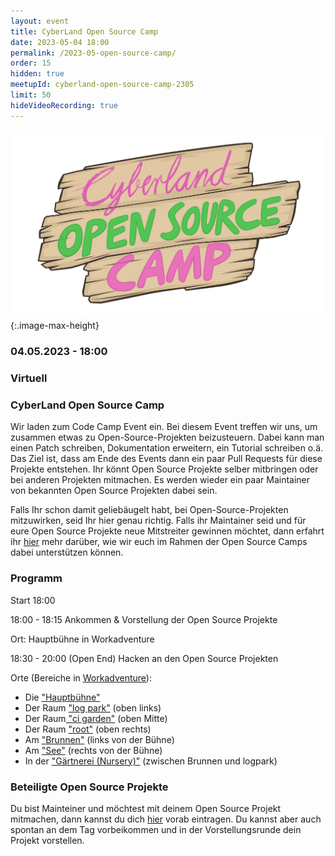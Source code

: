 ```yaml
---
layout: event
title: CyberLand Open Source Camp 
date: 2023-05-04 18:00
permalink: /2023-05-open-source-camp/
order: 15
hidden: true
meetupId: cyberland-open-source-camp-2305
limit: 50
hideVideoRecording: true
---
```


![Logo](/assets/logo/camp-logo.png){:.image-max-height}

### <i class="fas fa-lg fa-calendar"></i> 04.05.2023 - 18:00

### <i class="fas fa-lg fa-globe"></i> Virtuell

### <i class="fas fa-lg fa-tv"></i> CyberLand Open Source Camp

Wir laden zum Code Camp Event ein. Bei diesem Event treffen wir uns, um zusammen etwas zu Open-Source-Projekten beizusteuern. Dabei kann man einen Patch schreiben, Dokumentation erweitern, ein Tutorial schreiben o.ä.
Das Ziel ist, dass am Ende des Events dann ein paar Pull Requests für diese Projekte entstehen. Ihr könnt Open Source Projekte selber mitbringen oder bei 
anderen Projekten mitmachen. Es werden wieder ein paar Maintainer von bekannten Open Source Projekten dabei sein.

Falls Ihr schon damit geliebäugelt habt, bei Open-Source-Projekten mitzuwirken, seid Ihr hier genau richtig. Falls ihr Maintainer seid und für eure Open 
Source Projekte neue Mitstreiter gewinnen möchtet, dann erfahrt ihr [hier](/open-source-camp-issues/) mehr darüber, wie wir euch im Rahmen der Open Source 
Camps dabei unterstützen können.

### Programm


Start 18:00

18:00 - 18:15 Ankommen & Vorstellung der Open Source Projekte

Ort: Hauptbühne in Workadventure

18:30 - 20:00 (Open End) Hacken an den Open Source Projekten

Orte (Bereiche in [Workadventure](https://world.cyberland.ijug.eu/)):
* Die ["Hauptbühne"](https://chat.frech.info/cyberlandstage)
* Der Raum ["log park"](https://chat.frech.info/cyberlandlogpark) (oben links)
* Der Raum[ "ci garden"](https://chat.frech.info/cyberlandcigarden) (oben Mitte)
* Der Raum ["root"](https://chat.frech.info/cyberlandroot) (oben rechts)
* Am ["Brunnen"](https://chat.frech.info/cyberlandbrunnen) (links von der Bühne)
* Am ["See"](https://chat.frech.info/cyberlandsee) (rechts von der Bühne)
* In der ["Gärtnerei (Nursery)"](https://chat.frech.info/cyberlandnursery) (zwischen Brunnen und logpark)


### Beteiligte Open Source Projekte

Du bist Mainteiner und möchtest mit deinem Open Source Projekt mitmachen, dann kannst du dich [hier](https://cloud.ijug.eu/index.php/s/XMDsmrQjnoN9MEA) vorab eintragen.
Du kannst aber auch spontan an dem Tag vorbeikommen und in der Vorstellungsrunde dein Projekt vorstellen.



